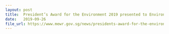 ```yaml
---
layout: post
title:  President’s Award for the Environment 2019 presented to Environmental Champions
date:   2019-09-26
file_url: https://www.mewr.gov.sg/news/presidents-award-for-the-environment-2019-presented-to--environmental-champions
---
```


